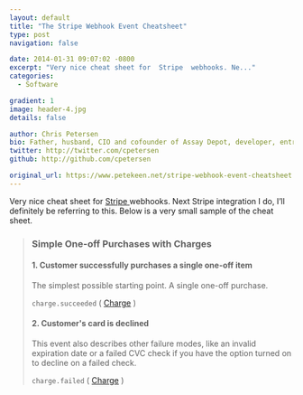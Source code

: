 ```yaml
---
layout: default
title: "The Stripe Webhook Event Cheatsheet"
type: post
navigation: false

date: 2014-01-31 09:07:02 -0800
excerpt: "Very nice cheat sheet for  Stripe  webhooks. Ne..."
categories:
  - Software

gradient: 1
image: header-4.jpg
details: false

author: Chris Petersen
bio: Father, husband, CIO and cofounder of Assay Depot, developer, entrepreneur and technologist.
twitter: http://twitter.com/cpetersen
github: http://github.com/cpetersen

original_url: https://www.petekeen.net/stripe-webhook-event-cheatsheet
---
```



 Very nice cheat sheet for  [Stripe ](http://stripe.com) webhooks. Next Stripe integration I do, I’ll definitely be referring to this. Below is a very small sample of the cheat sheet. 

 >  
 > 
 > ### Simple One-off Purchases with Charges
 > 
 >  
 > 
 > #### 1. Customer successfully purchases a single one-off item
 > 
 >  
 > 
 > The simplest possible starting point. A single one-off purchase.
 > 
 >   `charge.succeeded` ( [Charge](https://stripe.com/docs/api#charges) ) 
 > 
 > #### 2. Customer's card is declined
 > 
 >  
 > 
 > This event also describes other failure modes, like an invalid expiration date or a failed CVC check if you have the option turned on to decline on a failed check.
 > 
 >   `charge.failed` ( [Charge](https://stripe.com/docs/api#charges) )

